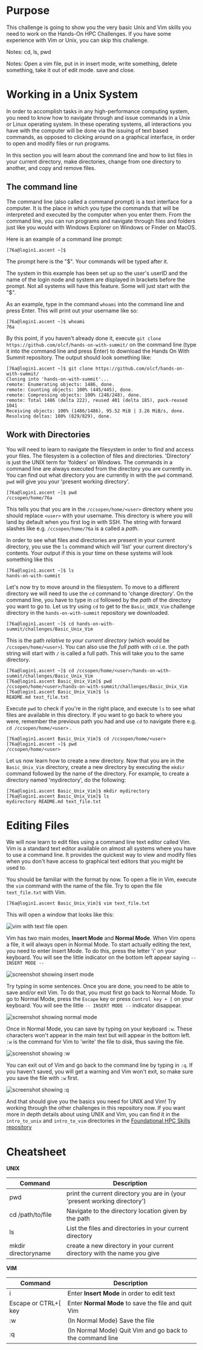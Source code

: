 # Purpose

This challenge is going to show you the very basic Unix and Vim skills you need to work on
the Hands-On HPC Challenges. If you have some experience with Vim or Unix, you can skip
this challenge.

  Notes: cd, ls, pwd 
  
  Notes: Open a vim file, put in in insert mode, write something, delete something, take it out of edit mode. save and close. 

# Working in a Unix System

In order to accomplish tasks in any high-performance computing system, you need to know
how to navigate through and issue commands in a Unix or Linux operating system. In these
operating systems, all interactions you have with the computer will be done via the
issuing of text based commands, as opposed to clicking around on a graphical interface, in order to open and modify files or run programs.

In this section you will learn about the command line and how to list files in your
current directory, make directories, change from one directory to another, and copy and
remove files.


## The command line

The command line (also called a command prompt) is a text interface for a computer. It is
the place in which you type the commands that will be interpreted and executed by the
computer when you enter them. From the command line, you can run programs and navigate
through files and folders just like you would with Windows Explorer on Windows or Finder
on MacOS.

Here is an example of a command line prompt:

```
[76a@login1.ascent ~]$
```

The prompt here is the "$". Your commands will be typed after it. 

The system in this example has been set up so the user's userID and the name of the login
node and system are displayed in brackets before the prompt.  Not all systems will have
this feature. Some will just start with the "$".

As an example, type in the command `whoami` into the command line and press Enter. This
will print out your username like so:

```
[76a@login1.ascent ~]$ whoami
76a
```

By this point, if you haven't already done it, execute `git clone
https://github.com/olcf/hands-on-with-summit/` on the command line (type it into the
command line and press Enter) to download the Hands
On With Summit repository. The output should look something like:

```
[76a@login1.ascent ~]$ git clone https://github.com/olcf/hands-on-with-summit/
Cloning into 'hands-on-with-summit'...
remote: Enumerating objects: 1486, done.
remote: Counting objects: 100% (445/445), done.
remote: Compressing objects: 100% (248/248), done.
remote: Total 1486 (delta 222), reused 401 (delta 185), pack-reused 1041
Receiving objects: 100% (1486/1486), 95.52 MiB | 3.26 MiB/s, done.
Resolving deltas: 100% (829/829), done.
```

## Work with Directories

You will need to learn to navigate the filesystem in order to find and access your
files. The filesystem is a collection of files and directories. 'Directory' is just the
UNIX term for 'folders' on Windows. The commands in a command line are always executed
from the directory you are currently in. You can find out what directory you are currently
in with the `pwd` command. `pwd` will give you your 'present working directory'. 

```
[76a@login1.ascent ~]$ pwd
/ccsopen/home/76a
```

This tells you that you are in the `/ccsopen/home/<user>` directory where you should
replace `<user>` with your username. This directory is where you will land by default when
you first log in with SSH. The string with forward slashes like e.g. `/ccsopen/home/76a`
is a called a _path_.

In order to see what files and directories are present in your current directory, you use
the `ls` command which will 'list' your current directory's contents. Your output if this
is your time on these systems will look something like this

```
[76a@login1.ascent ~]$ ls
hands-on-with-summit
```

Let's now try to move around in the filesystem. To move to a different directory we will
need to use the `cd` command to 'change directory'. On the command line, you have to type
in `cd` followed by the _path_ of the directory you want to go to. Let us try using `cd`
to get to the `Basic_UNIX_Vim` challenge directory in the `hands-on-with-summit`
repository we downloaded.

```
[76a@login1.ascent ~]$ cd hands-on-with-summit/challenges/Basic_Unix_Vim
```

This is the path _relative to your current directory_ (which would be
`/ccsopen/home/<user>`). You can also use the _full path_ with `cd` i.e. the path string
will start with `/` is called a full path. This will take you to the same directory.

```
[76a@login1.ascent ~]$ cd /ccsopen/home/<user>/hands-on-with-summit/challenges/Basic_Unix_Vim
[76a@login1.ascent Basic_Unix_Vim]$ pwd 
/ccsopen/home/<user>/hands-on-with-summit/challenges/Basic_Unix_Vim
[76a@login1.ascent Basic_Unix_Vim]$ ls
README.md text_file.txt
```

Execute `pwd` to check if you're in the right place, and execute `ls` to see what files are
available in this directory. If you want to go back to where you were,
remember the previous path you had and use `cd` to navigate there e.g. `cd
/ccsopen/home/<user>` . 

```
[76a@login1.ascent Basic_Unix_Vim]$ cd /ccsopen/home/<user>
[76a@login1.ascent ~]$ pwd
/ccsopen/home/<user>
```

Let us now learn how to create a new directory. Now that you are in the `Basic_Unix_Vim`
directory, create a new directory by executing the `mkdir` command followed by the name of
the directory. For example, to create a directory named 'mydirectory', do the following:

```
[76a@login1.ascent Basic_Unix_Vim]$ mkdir mydirectory 
[76a@login1.ascent Basic_Unix_Vim]$ ls
mydirectory README.md text_file.txt
```

# Editing Files

We will now learn to edit files using a command line text editor called Vim. Vim is a
standard text editor available on almost all systems where you have to use a command
line. It provides the quickest way to view and modify files when you don't have access to
graphical text editors that you might be used to.

You should be familiar with the format by now. To open a file in Vim, execute the `vim`
command with the name of the file. Try to open the file `text_file.txt` with Vim.

```
[76a@login1.ascent Basic_Unix_Vim]$ vim text_file.txt
```

This will open a window that looks like this:

![vim with text file open](TODO)

Vim has two main modes, __Insert Mode__ and __Normal Mode__. When Vim opens a file, it
will always open in Normal Mode. To start actually editing the text, you need to enter
Insert Mode. To do this, press the letter 'i' on your keyboard. You will see the little
indicator on the bottom left appear saying `-- INSERT MODE --`

![screenshot showing insert mode](TODO)

Try typing in some sentences. Once you are done, you need to be able to save and/or exit
Vim. To do that, you must first go back to Normal Mode. To go to Normal Mode, press the
`Escape` key or press `Control key + [` on your keyboard. You will see the little `--
INSERT MODE --` indicator disappear.

![screenshot showing normal mode](TODO)

Once in Normal Mode, you can save by typing on your keyboard `:w`. These characters won't
appear in the main text but will appear in the bottom left. `:w` is the command for Vim to
'write' the file to disk, thus saving the file. 

![screenshot showing :w](TODO)

You can exit out of Vim and go back to the command line by typing in `:q`. If you haven't
saved, you will get a warning and Vim won't exit, so make sure you save the file with `:w`
first. 

![screenshot showing :q](TODO)


And that should give you the basics you need for UNIX and Vim! Try working through the
other challenges in this repository now. If you want more in depth details about using
UNIX and Vim, you
can find it in the `intro_to_unix` and `intro_to_vim` directories in the [Foundational HPC
Skills repository](https://github.com/olcf/foundational_hpc_skills) 

# Cheatsheet

__UNIX__

Command             | Description                                                               |
--------------------|---------------------------------------------------------------------------|
pwd                 | print the current directory you are in (your 'present working directory') | 
cd /path/to/file    | Navigate to the directory location given by the path                      |
ls                  | List the files and directories in your current directory                  |
mkdir directoryname | create a new directory in your current directory with the name you give   |



__VIM__

Command              | Description                                                               |
---------------------|---------------------------------------------------------------------------|
i                    | Enter __Insert Mode__ in order to edit text                               |
Escape or CTRL+[ key | Enter __Normal Mode__ to save the file and quit Vim                       |
:w                   | (In Normal Mode) Save the file                                            |
:q                   | (In Normal Mode) Quit Vim and go back to the command line                 |
